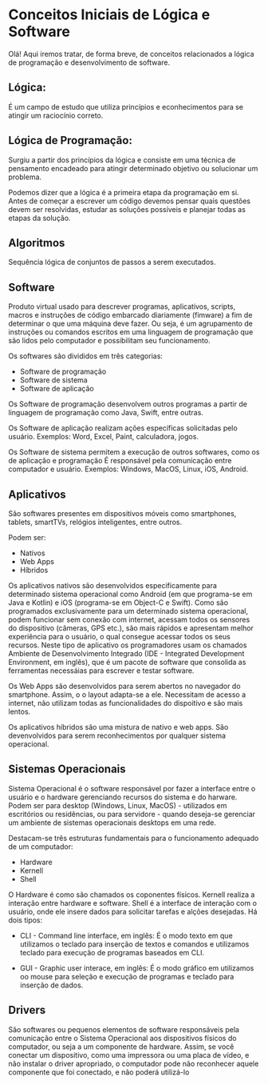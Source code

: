 # Conceitos Iniciais de Lógica e Software

Olá! Aqui iremos tratar, de forma breve, de conceitos relacionados a lógica de programação e desenvolvimento de software.

## Lógica:
É um campo de estudo que utiliza princípios e econhecimentos para se atingir um raciocínio correto.

## Lógica de Programação:
Surgiu a partir dos princípios da lógica e consiste em uma técnica de pensamento encadeado para atingir determinado objetivo ou solucionar um problema.

Podemos dizer que a lógica é a primeira etapa da programação em si. Antes de começar a escrever um código devemos pensar quais questões devem ser resolvidas, estudar as soluções possíveis e planejar todas as etapas da solução.

## Algoritmos
Sequência lógica de conjuntos de passos a serem executados.

## Software
Produto virtual usado para descrever programas, aplicativos, scripts, macros e instruções de código embarcado diariamente (fimware) a fim de determinar o que uma máquina deve fazer. Ou seja, é um agrupamento de instruções ou comandos escritos em uma linguagem de programação que são lidos pelo computador e possibilitam seu funcionamento.

Os softwares são divididos em três categorias:
* Software de programação
* Software de sistema
* Software de aplicação

Os Software de programação desenvolvem outros programas a partir de linguagem de programação como Java, Swift, entre outras.

Os Software de aplicação realizam ações específicas solicitadas pelo usuário. Exemplos: Word, Excel, Paint, calculadora, jogos.

Os Software de sistema permitem a execução de outros softwares, como os de aplicação e programação É responsável pela comunicação entre computador e usuário. Exemplos: Windows, MacOS, Linux, iOS, Android.

## Aplicativos
São softwares presentes em dispositivos móveis como smartphones, tablets, smartTVs, relógios inteligentes, entre outros.

Podem ser:
* Nativos
* Web Apps
* Híbridos

Os aplicativos nativos são desenvolvidos especificamente para determinado sistema operacional como Android (em que programa-se em Java e Kotlin)
 e iOS (programa-se em Object-C e Swift). Como são programados exclusivamente para um determinado sistema operacional, podem funcionar sem conexão com internet, acessam todos os sensores do dispositivo (câmeras, GPS etc.), são mais rápidos e apresentam melhor experiência para o usuário, o qual consegue acessar todos os seus recursos. Neste tipo de aplicativo os programadores usam os chamados Ambiente de Desenvolvimento Integrado  (IDE - Integrated Development Environment, em inglês), que é um pacote de software que consolida as ferramentas necessáias para escrever e testar software. 

Os Web Apps são desenvolvidos para serem abertos no navegador do smartphone. Assim, o o layout adapta-se a ele. Necessitam de acesso a internet, não utilizam todas as funcionalidades do dispoitivo e são mais lentos.

Os aplicativos híbridos são uma mistura de nativo e web apps. São devenvolvidos para serem reconhecimentos por qualquer sistema operacional.

## Sistemas Operacionais

Sistema Operacional é o software responsável por fazer a interface entre o usuário e o hardware gerenciando recursos do sistema e do harware. 
Podem ser para desktop (Windows, Linux, MacOS) - utilizados em escritórios ou residências, ou para servidore - quando deseja-se gerenciar um ambiente de sistemas operacionais desktops em uma rede.

Destacam-se três estruturas fundamentais para o funcionamento adequado de um computador: 
* Hardware
* Kernell
* Shell

O Hardware é como são chamados os coponentes físicos.
Kernell realiza a interação entre hardware e software.
Shell é a interface de interação com o usuário, onde ele insere dados para solicitar tarefas e alções desejadas. Há dois tipos:

* CLI - Command line interface, em inglês: É o modo texto em que utilizamos o teclado para inserção de textos e comandos e utilizamos teclado para execução de programas baseados em CLI.

* GUI - Graphic user interace, em inglês: É o modo gráfico em utilizamos oo mouse para seleção e execução de programas e teclado para inserção de dados.


## Drivers

São softwares ou pequenos elementos de software responsáveis pela comunicação entre o Sistema Operacional aos dispositivos físicos do computador, ou seja a um componente de hardware. Assim, se você conectar um dispositivo, como uma impressora ou uma placa de vídeo, e não instalar o driver apropriado, o computador pode não reconhecer aquele componente que foi conectado, e não poderá utilizá-lo


